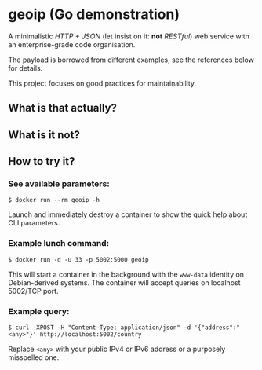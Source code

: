 # geoip (Go demonstration)
A minimalistic *HTTP + JSON* (let insist on it: __not__ *RESTful*) web service with an enterprise-grade code organisation.

The payload is borrowed from different examples, see the references below for details.

This project focuses on good practices for maintainability.

## What is that actually?

## What is it not?

## How to try it?

### See available parameters:
```shell 
$ docker run --rm geoip -h
```
Launch and immediately destroy a container to show the quick help about CLI parameters.

### Example lunch command:
```shell
$ docker run -d -u 33 -p 5002:5000 geoip
```
This will start a container in the background with the `www-data` identity on Debian-derived systems. The container will accept queries on localhost 5002/TCP port.

### Example query:
```shell
$ curl -XPOST -H "Content-Type: application/json" -d '{"address":"<any>"}' http://localhost:5002/country
```
Replace `<any>` with your public IPv4 or IPv6 address or a purposely misspelled one.  
